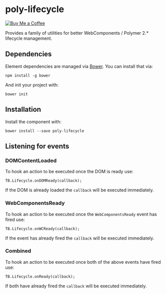 # poly-lifecycle

[![Buy Me a Coffee](http://static.tonybogdanov.com/github/coffee.svg)](http://ko-fi.co/1236KUKJNC96B)

Provides a family of utilities for better WebComponents / Polymer 2.* lifecycle management.

## Dependencies

Element dependencies are managed via [Bower](http://bower.io/). You can
install that via:

    npm install -g bower

And init your project with:

    bower init

## Installation

Install the component with:

    bower install --save poly-lifecycle

## Listening for events

### DOMContentLoaded

To hook an action to be executed once the DOM is ready use:

    TB.Lifecycle.onDOMReady(callback);
    
If the DOM is already loaded the `callback` will be executed immediately.

### WebComponentsReady

To hook an action to be executed once the `WebComponentsReady` event has fired use:

    TB.Lifecycle.onWCReady(callback);
    
If the event has already fired the `callback` will be executed immediately.

### Combined

To hook an action to be executed once both of the above events have fired use:

    TB.Lifecycle.onReady(callback);
    
If both have already fired the `callback` will be executed immediately.
